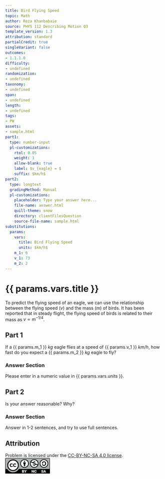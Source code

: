 ```yaml
---
title: Bird Flying Speed
topic: Math
author: Reza Khanbabaie
source: PHYS 112 Describing Motion Q3
template_version: 1.3
attribution: standard
partialCredit: true
singleVariant: false
outcomes:
- 1.1.1.0
difficulty:
- undefined
randomization:
- undefined
taxonomy:
- undefined
span:
- undefined
length:
- undefined
tags:
- PW
assets:
- sample.html
part1:
  type: number-input
  pl-customizations:
    rtol: 0.05
    weight: 1
    allow-blank: true
    label: $v_{eagle} = $
    suffix: $km/h$
part2:
  type: longtext
  gradingMethod: Manual
  pl-customizations:
    placeholder: Type your answer here...
    file-name: answer.html
    quill-theme: snow
    directory: clientFilesQuestion
    source-file-name: sample.html
substitutions:
  params:
    vars:
      title: Bird Flying Speed
      units: $km/h$
    m_1: 6
    v_1: 73
    m_2: 2
---
```

# {{ params.vars.title }}
To predict the flying speed of an eagle, we can use the relationship between the flying speed ($v$) and the mass ($m$) of birds. It has been reported that in steady flight, the flying speed of birds is related to their mass as $v \propto m^{-1/4}$.

## Part 1

If a {{ params.m_1 }} $kg$ eagle flies at a speed of {{ params.v_1 }} $km/h$, how fast do you expect a {{ params.m_2 }} $kg$ eagle to fly?

### Answer Section

Please enter in a numeric value in {{ params.vars.units }}.

## Part 2

Is your answer reasonable? Why?

### Answer Section

Answer in 1-2 sentences, and try to use full sentences.

## Attribution

Problem is licensed under the [CC-BY-NC-SA 4.0 license](https://creativecommons.org/licenses/by-nc-sa/4.0/).<br> ![The Creative Commons 4.0 license requiring attribution-BY, non-commercial-NC, and share-alike-SA license.](https://raw.githubusercontent.com/firasm/bits/master/by-nc-sa.png)